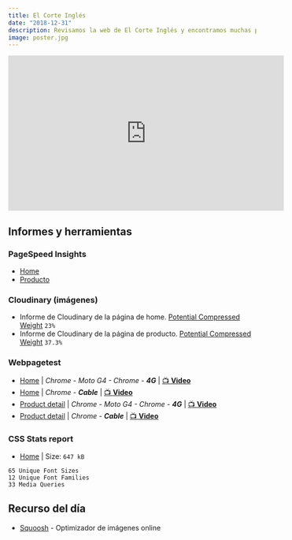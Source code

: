 ```yaml
---
title: El Corte Inglés
date: "2018-12-31"
description: Revisamos la web de El Corte Inglés y encontramos muchas peticiones a imágenes que no se llegan a mostrar, JS y CSS grandes de los que se usan una mínima parte y otros problemas.
image: poster.jpg
---
```


<iframe width="560" height="315" src="https://www.youtube.com/embed/yyLAPxgwSGM" frameborder="0" allow="accelerometer; autoplay; encrypted-media; gyroscope; picture-in-picture" allowfullscreen></iframe>

## Informes y herramientas

### PageSpeed Insights

- [Home](https://developers.google.com/speed/pagespeed/insights/?url=https%3A%2F%2Felcorteingles.es)
- [Producto](https://developers.google.com/speed/pagespeed/insights/?url=https%3A%2F%2Fwww.elcorteingles.es%2Fmoda%2FMP_0278036_1096467b-botas-de-mujer-w-highland-waterproof-ugg-en-piel-de-color-blanco%2F)

### Cloudinary (imágenes)

- Informe de Cloudinary de la página de home. [Potential Compressed Weight](https://webspeedtest.cloudinary.com/results/181220_R5_02f6b8d955f17e0da71f017e90bf41c7) `23%`
- Informe de Cloudinary de la página de producto. [Potential Compressed Weight](https://webspeedtest.cloudinary.com/results/181220_7V_cc82a84563770ca2997d3a82252cdde1) `37.3%`

### Webpagetest

- [Home](https://www.webpagetest.org/result/181229_R8_4290f9e55cf33f85a1907de91e4063a5/) | _Chrome - Moto G4 - Chrome - **4G**_  | [📺 **Video**](hhttps://www.webpagetest.org/video/view.php?id=181229_R8_4290f9e55cf33f85a1907de91e4063a5.3.0)
- [Home](https://www.webpagetest.org/result/181221_YY_6d961c32b00c53203fd62838c00a0956/) | _Chrome - **Cable**_ | [📺 **Video**](https://www.webpagetest.org/result/181221_YY_6d961c32b00c53203fd62838c00a0956/1/screen_shot/)
- [Product detail](https://www.webpagetest.org/result/181220_EY_bfe5daffcdc00de54aa7a887b9f0513d/) | _Chrome - Moto G4 - Chrome - **4G**_ | [📺 **Video**](https://www.webpagetest.org/video/view.php?id=181220_EY_bfe5daffcdc00de54aa7a887b9f0513d.3.0)
- [Product detail](https://www.webpagetest.org/result/181222_DW_2524938b8a7051d396433cb2f5e874c1/) | _Chrome - **Cable**_ | [📺 **Video**](https://www.webpagetest.org/result/181222_DW_2524938b8a7051d396433cb2f5e874c1/1/screen_shot/)

### CSS Stats report

- [Home](https://cssstats.com/stats?url=https%3A%2F%2Fwww.elcorteingles.es&ua=Browser%20Default) | Size: `647 kB`

```
65 Unique Font Sizes
12 Unique Font Families
33 Media Queries
```

## Recurso del día

- [Squoosh](https://squoosh.app) - Optimizador de imágenes online
